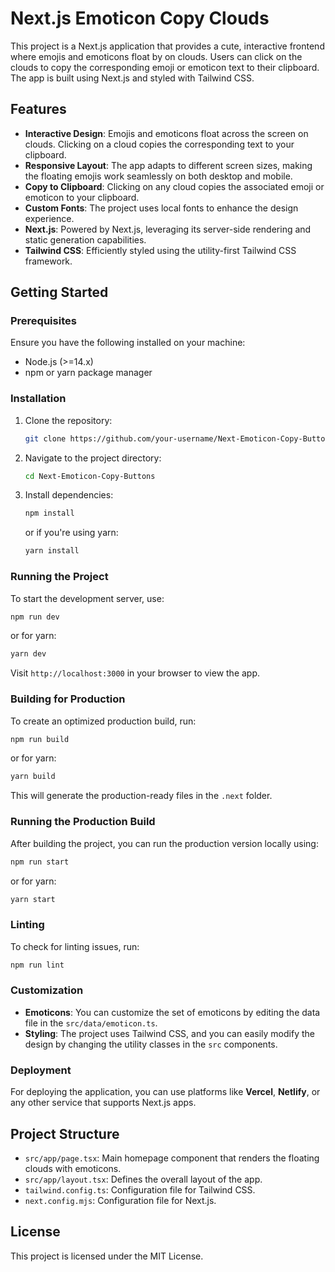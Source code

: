 
# Next.js Emoticon Copy Clouds

This project is a Next.js application that provides a cute, interactive frontend where emojis and emoticons float by on clouds. Users can click on the clouds to copy the corresponding emoji or emoticon text to their clipboard. The app is built using Next.js and styled with Tailwind CSS.

## Features

- **Interactive Design**: Emojis and emoticons float across the screen on clouds. Clicking on a cloud copies the corresponding text to your clipboard.
- **Responsive Layout**: The app adapts to different screen sizes, making the floating emojis work seamlessly on both desktop and mobile.
- **Copy to Clipboard**: Clicking on any cloud copies the associated emoji or emoticon to your clipboard.
- **Custom Fonts**: The project uses local fonts to enhance the design experience.
- **Next.js**: Powered by Next.js, leveraging its server-side rendering and static generation capabilities.
- **Tailwind CSS**: Efficiently styled using the utility-first Tailwind CSS framework.

## Getting Started

### Prerequisites

Ensure you have the following installed on your machine:

- Node.js (>=14.x)
- npm or yarn package manager

### Installation

1. Clone the repository:

   ```bash
   git clone https://github.com/your-username/Next-Emoticon-Copy-Buttons.git
   ```

2. Navigate to the project directory:

   ```bash
   cd Next-Emoticon-Copy-Buttons
   ```

3. Install dependencies:

   ```bash
   npm install
   ```

   or if you're using yarn:

   ```bash
   yarn install
   ```

### Running the Project

To start the development server, use:

```bash
npm run dev
```

or for yarn:

```bash
yarn dev
```

Visit `http://localhost:3000` in your browser to view the app.

### Building for Production

To create an optimized production build, run:

```bash
npm run build
```

or for yarn:

```bash
yarn build
```

This will generate the production-ready files in the `.next` folder.

### Running the Production Build

After building the project, you can run the production version locally using:

```bash
npm run start
```

or for yarn:

```bash
yarn start
```

### Linting

To check for linting issues, run:

```bash
npm run lint
```

### Customization

- **Emoticons**: You can customize the set of emoticons by editing the data file in the `src/data/emoticon.ts`.
- **Styling**: The project uses Tailwind CSS, and you can easily modify the design by changing the utility classes in the `src` components.

### Deployment

For deploying the application, you can use platforms like **Vercel**, **Netlify**, or any other service that supports Next.js apps.

## Project Structure

- `src/app/page.tsx`: Main homepage component that renders the floating clouds with emoticons.
- `src/app/layout.tsx`: Defines the overall layout of the app.
- `tailwind.config.ts`: Configuration file for Tailwind CSS.
- `next.config.mjs`: Configuration file for Next.js.

## License

This project is licensed under the MIT License.
